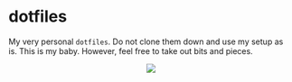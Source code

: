 # dotfiles
My very personal `dotfiles`. Do not clone them down and use my setup as is. This is my baby. However, feel free to take out bits and pieces.
<center>
  <img src="https://github.com/mvpopuk/inspired-github.vim/blob/main/screenshots/php.png" />
</center>
